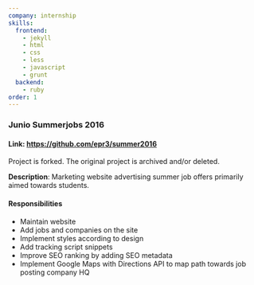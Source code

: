 ```yaml
---
company: internship
skills:
  frontend:
    - jekyll
    - html
    - css
    - less
    - javascript
    - grunt
  backend:
    - ruby
order: 1
---
```


### Junio Summerjobs 2016

#### Link: https://github.com/epr3/summer2016

Project is forked. The original project is archived and/or deleted.

**Description**: Marketing website advertising summer job offers primarily aimed towards students.

#### Responsibilities
- Maintain website
- Add jobs and companies on the site
- Implement styles according to design
- Add tracking script snippets
- Improve SEO ranking by adding SEO metadata
- Implement Google Maps with Directions API to map path towards job posting company HQ